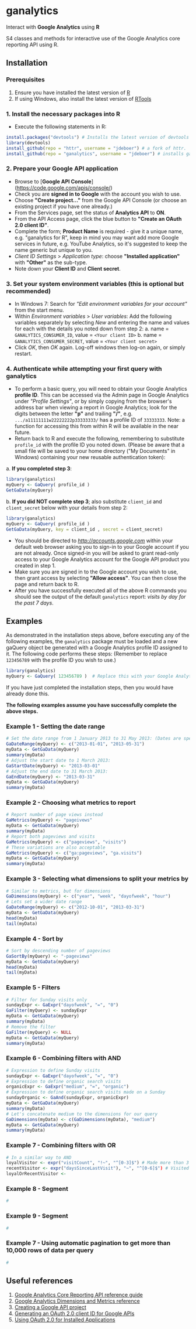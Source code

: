 ganalytics
==========

Interact with **Google Analytics** using **R**

S4 classes and methods for interactive use of the Google Analytics core reporting API using R.


Installation
------------
### Prerequisites
1. Ensure you have installed the latest version of [R](http://cran.r-project.org/)
2. If using Windows, also install the latest version of [RTools](http://cran.r-project.org/bin/windows/Rtools/)

### 1. Install the necessary packages into R
  * Execute the following statements in R:

```r
install.packages("devtools") # Installs the latest version of devtools available from CRAN
library(devtools)
install_github(repo = "httr", username = "jdeboer") # a fork of httr.
install_github(repo = "ganalytics", username = "jdeboer") # installs ganalytics from the GitHub repository.
```
### 2. Prepare your Google API application
  * Browse to [**Google API Console**] (https://code.google.com/apis/console/)
  * Check you are **signed in to Google** with the account you wish to use.
  * Choose **"Create project..."** from the Google API Console (or choose an existing project if you have one already.)
  * From the Services page, set the status of **Analytics API** to **ON**.
  * From the API Access page, click the blue button to **"Create an OAuth 2.0 client ID"**.
  * Complete the form; **Product Name** is required - give it a unique name, e.g. "ganalytics for R", keep in mind you may want add more Google services in future, e.g. YouTube Analytics, so it's suggested to keep the name generic but unique to you.
  * *Client ID Settings* > *Application type*: choose **"Installed application"** with **"Other"** as the sub-type.
  * Note down your **Client ID** and **Client secret**.

### 3. Set your system environment variables (this is optional but recommended)
  * In Windows 7: Search for *"Edit environment variables for your account"* from the start menu.
  * Within *Environment variables* > *User variables*: Add the following variables separately by selecting *New* and entering the name and values for each with the details you noted down from step 2:
  a. name = `GANALYTICS_CONSUMER_ID`, value = `<Your client ID>`
  b. name = `GANALYTICS_CONSUMER_SECRET`, value = `<Your client secret>`
  * Click *OK*, then *OK* again. Log-off windows then log-on again, or simply restart.

### 4. Authenticate while attempting your first query with ganalytics
  * To perform a basic query, you will need to obtain your Google Analytics **profile ID**. This can be accessed via the Admin page in Google Analytics under *"Profile Settings"*, or by simply copying from the browser's address bar when viewing a report in Google Analytics; look for the digits between the letter **"p"** and trailing **"/"**, e.g. `.../a11111111w22222222p33333333/` has a profile ID of `33333333`. Note: a function for accessing this from within R will be available in the near future.
  * Return back to R and execute the following, remembering to substitute `profile_id` with the profile ID you noted down. (Please be aware that a small file will be saved to your home directory ("My Documents" in Windows) containing your new reusable authentication token):
  
a. **If you completed step 3**:

```r
library(ganalytics)
myQuery <- GaQuery( profile_id )
GetGaData(myQuery)
```
  b. **If you did NOT complete step 3**; also substitute `client_id` and `client_secret` below with your details from step 2:

```r
library(ganalytics)
myQuery <- GaQuery( profile_id )
GetGaData(myQuery, key = client_id , secret = client_secret)  
```
  * You should be directed to *http://accounts.google.com* within your default web browser asking you to sign-in to your Google account if you are not already. Once signed-in you will be asked to grant read-only access to your Google Analytics account for the Google API product you created in step 1.
  * Make sure you are signed in to the Google account you wish to use, then grant access by selecting **"Allow access"**. You can then close the page and return back to R.
  * After you have successfully executed all of the above R commands you should see the output of the default `ganalytics` report: *visits by day for the past 7 days*.


Examples
--------

As demonstrated in the installation steps above, before executing any of the following examples, the `ganalytics` package must be loaded and a new gaQuery object be generated with a Google Analytics profile ID assigned to it. The following code performs these steps: (Remember to replace `123456789` with the profile ID you wish to use.) 

```r
library(ganalytics)
myQuery <- GaQuery( 123456789 )  # Replace this with your Google Analytics profile ID
```
If you have just completed the installation steps, then you would have already done this.

**The following examples assume you have successfully complete the above steps.**

### Example 1 - Setting the date range

```r
# Set the date range from 1 January 2013 to 31 May 2013: (Dates are specified in the format "YYYY-MM-DD".)
GaDateRange(myQuery) <- c("2013-01-01", "2013-05-31")
myData <- GetGaData(myQuery)
summary(myData)
# Adjust the start date to 1 March 2013:
GaStartDate(myQuery) <- "2013-03-01"
# Adjust the end date to 31 March 2013:
GaEndDate(myQuery) <- "2013-03-31"
myData <- GetGaData(myQuery)
summary(myData)
```

### Example 2 - Choosing what metrics to report

```r
# Report number of page views instead
GaMetrics(myQuery) <- "pageivews"
myData <- GetGaData(myQuery)
summary(myData)
# Report both pageviews and visits
GaMetrics(myQuery) <- c("pageviews", "visits")
# These variations are also acceptable
GaMetrics(myQuery) <- c("ga:pageviews", "ga.visits")
myData <- GetGaData(myQuery)
summary(myData)
```

### Example 3 - Selecting what dimensions to split your metrics by

```r
# Similar to metrics, but for dimensions
GaDimensions(myQuery) <- c("year", "week", "dayofweek", "hour")
# Lets set a wider date range
GaDateRange(myQuery) <- c("2012-10-01", "2013-03-31")
myData <- GetGaData(myQuery)
head(myData)
tail(myData)
```

### Example 4 - Sort by

```r
# Sort by descending number of pageviews
GaSortBy(myQuery) <- "-pageviews"
myData <- GetGaData(myQuery)
head(myData)
tail(myData)
```

### Example 5 - Filters

```r
# Filter for Sunday visits only
sundayExpr <- GaExpr("dayofweek", "=", "0")
GaFilter(myQuery) <- sundayExpr
myData <- GetGaData(myQuery)
summary(myData)
# Remove the filter
GaFilter(myQuery) <- NULL
myData <- GetGaData(myQuery)
summary(myData)
```

### Example 6 - Combining filters with AND

```r
# Expression to define Sunday visits
sundayExpr <- GaExpr("dayofweek", "=", "0")
# Expression to define organic search visits
organicExpr <- GaExpr("medium", "=", "organic")
# Expression to define organic search visits made on a Sunday
sundayOrganic <- GaAnd(sundayExpr, organicExpr)
myData <- GetGaData(myQuery)
summary(myData)
# Let's concatenate medium to the dimensions for our query
GaDimensions(myData) <- c(GaDimensions(myData), "medium")
myData <- GetGaData(myQuery)
summary(myData)
```

### Example 7 - Combining filters with OR

```r
# In a similar way to AND
loyalVisitor <- expr("visitCount", "!~", "^[0-3]$") # Made more than 3 visits
recentVisitor <- expr("daysSinceLastVisit"), "~", "^[0-6]$") # Visited sometime within the past 7 days.
loyalOrRecentVisitor <- 
```

### Example 8 - Segment

```r
# 
```
### Example 9 - Segment

```r
# 
```

### Example 7 -  Using automatic pagination to get more than 10,000 rows of data per query

```r
# 
```

Useful references
-----------------

1. [Google Analytics Core Reporting API reference guide](https://developers.google.com/analytics/devguides/reporting/core/v3/reference)
2. [Google Analytics Dimensions and Metrics reference](https://developers.google.com/analytics/devguides/reporting/core/dimsmets)
3. [Creating a Google API project](https://developers.google.com/console/help/#creatingdeletingprojects)
4. [Generating an OAuth 2.0 client ID for Google APIs](https://developers.google.com/console/help/#generatingoauth2)
5. [Using OAuth 2.0 for Installed Applications](https://developers.google.com/accounts/docs/OAuth2InstalledApp)
